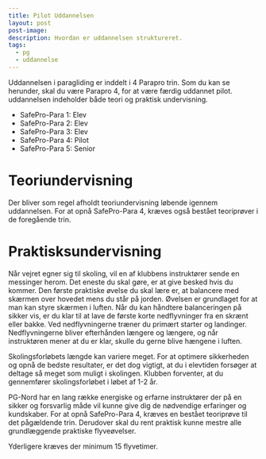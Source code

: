 ```yaml
---
title: Pilot Uddannelsen
layout: post
post-image:
description: Hvordan er uddannelsen struktureret.
tags:
  - pg
  - uddannelse
---
```


Uddannelsen i paragliding er inddelt i 4 Parapro trin. Som du kan se herunder, skal du være Parapro 4, for at være færdig uddannet pilot. uddannelsen indeholder både teori og praktisk undervisning.

- SafePro-Para 1: Elev
- SafePro-Para 2: Elev
- SafePro-Para 3: Elev
- SafePro-Para 4: Pilot
- SafePro-Para 5: Senior

# Teoriundervisning

Der bliver som regel afholdt teoriundervisning løbende igennem uddannelsen. For at opnå SafePro-Para 4, kræves også bestået teoriprøver i de foregående trin.

# Praktisksundervisning

Når vejret egner sig til skoling, vil en af klubbens instruktører sende en messinger herom. Det eneste du skal gøre, er at give besked hvis du kommer.
Den første praktiske øvelse du skal lære er, at balancere med skærmen over hovedet mens du står på jorden. Øvelsen er grundlaget for at man kan styre skærmen i luften. Når du kan håndtere balanceringen på sikker vis, er du klar til at lave de første korte nedflyvninger fra en skrænt eller bakke. Ved nedflyvningerne træner du primært starter og landinger. Nedflyvningerne bliver efterhånden længere og længere, og når instruktøren mener at du er klar, skulle du gerne blive hængene i luften. 

Skolingsforløbets længde kan variere meget. For at optimere sikkerheden og opnå de bedste resultater, er det dog vigtigt, at du i elevtiden forsøger at deltage så meget som muligt i skolingen. Klubben forventer, at du gennemfører skolingsforløbet i løbet af 1-2 år. 

PG-Nord har en lang række energiske og erfarne instruktører der på en sikker og forsvarlig måde vil kunne give dig de nødvendige erfaringer og kundskaber. For at opnå SafePro-Para 4, kræves en bestået teoriprøve til det pågældende trin. Derudover skal du rent praktisk kunne mestre alle grundlæggende praktiske flyveøvelser. 

Yderligere kræves der minimum 15 flyvetimer.